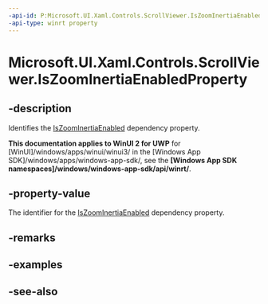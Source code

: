 ```yaml
---
-api-id: P:Microsoft.UI.Xaml.Controls.ScrollViewer.IsZoomInertiaEnabledProperty
-api-type: winrt property
---
```


<!-- Property syntax
public Windows.UI.Xaml.DependencyProperty IsZoomInertiaEnabledProperty { get; }
-->

# Microsoft.UI.Xaml.Controls.ScrollViewer.IsZoomInertiaEnabledProperty

## -description
Identifies the [IsZoomInertiaEnabled](scrollviewer_iszoominertiaenabled.md) dependency property.

**This documentation applies to WinUI 2 for UWP** for [WinUI]/windows/apps/winui/winui3/ in the [Windows App SDK]/windows/apps/windows-app-sdk/, see the **[Windows App SDK namespaces]/windows/windows-app-sdk/api/winrt/**.

## -property-value
The identifier for the [IsZoomInertiaEnabled](scrollviewer_iszoominertiaenabled.md) dependency property.

## -remarks

## -examples

## -see-also
